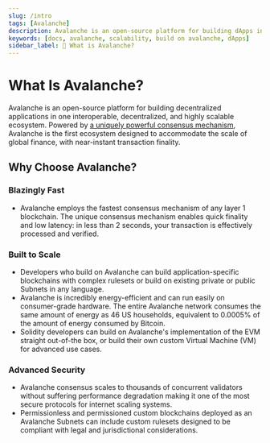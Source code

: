 ```yaml
---
slug: /intro
tags: [Avalanche]
description: Avalanche is an open-source platform for building dApps in an interoperable, decentralized, and highly scalable ecosystem.
keywords: [docs, avalanche, scalability, build on avalanche, dApps]
sidebar_label: 🔺 What is Avalanche?
---
```


# What Is Avalanche?

Avalanche is an open-source platform for building decentralized applications in one
interoperable, decentralized, and highly scalable ecosystem. Powered by [a uniquely powerful consensus
mechanism](/learn/avalanche/avalanche-consensus.md), Avalanche is the first ecosystem designed to
accommodate the scale of global finance, with near-instant transaction finality. 

## Why Choose Avalanche?

### Blazingly Fast

- Avalanche employs the fastest consensus mechanism of any layer 1 blockchain. The unique consensus
mechanism enables quick finality and low latency: in less than 2 seconds, your transaction is
effectively processed and verified.

### Built to Scale

- Developers who build on Avalanche can build application-specific blockchains with complex rulesets
or build on existing private or public Subnets in any language. 
- Avalanche is incredibly energy-efficient and can run easily on consumer-grade hardware.
The entire Avalanche network consumes the same amount of energy as 46 US households, equivalent to
0.0005% of the amount of energy consumed by Bitcoin.
- Solidity developers can build on Avalanche's implementation of the EVM straight out-of-the box, or
build their own custom Virtual Machine (VM) for advanced use cases.

### Advanced Security

- Avalanche consensus scales to thousands of concurrent validators without suffering performance
degradation making it one of the most secure protocols for internet scaling systems. 
- Permissionless and permissioned custom blockchains deployed as an Avalanche Subnets can include custom
rulesets designed to be compliant with legal and jurisdictional considerations.
